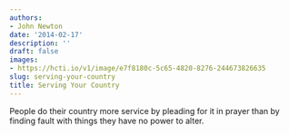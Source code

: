 ```yaml
---
authors:
- John Newton
date: '2014-02-17'
description: ''
draft: false
images:
- https://hcti.io/v1/image/e7f8180c-5c65-4820-8276-244673826635
slug: serving-your-country
title: Serving Your Country
---
```


People do their country more service by pleading for it in prayer than by finding fault with things they have no power to alter.
